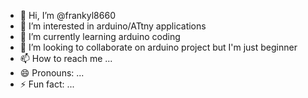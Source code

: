 - 👋 Hi, I’m @frankyl8660
- 👀 I’m interested in arduino/ATtny applications 
- 🌱 I’m currently learning arduino coding
- 💞️ I’m looking to collaborate on arduino project but I'm just beginner
- 📫 How to reach me ...
- 😄 Pronouns: ...
- ⚡ Fun fact: ...

<!---
frankyl8660/frankyl8660 is a ✨ special ✨ repository because its `README.md` (this file) appears on your GitHub profile.
You can click the Preview link to take a look at your changes.
--->
